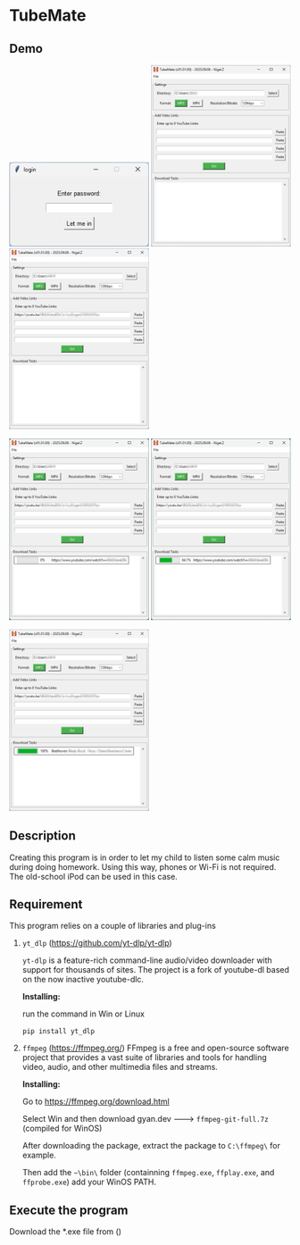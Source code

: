 # TubeMate


## Demo
<img src="https://github.com/xnigel/TubeMate/blob/main/demo/TubeMate_v01.01.00%20demo%200.png" width =250> 
<img src="https://github.com/xnigel/TubeMate/blob/main/demo/TubeMate_v01.01.00%20demo%201.png" width =250> <img src="https://github.com/xnigel/TubeMate/blob/main/demo/TubeMate_v01.01.00%20demo%202.png" width =250>

<img src="https://github.com/xnigel/TubeMate/blob/main/demo/TubeMate_v01.01.00%20demo%203.png" width =250> <img src="https://github.com/xnigel/TubeMate/blob/main/demo/TubeMate_v01.01.00%20demo%204.png" width =250>

<img src="https://github.com/xnigel/TubeMate/blob/main/demo/TubeMate_v01.01.00%20demo%205.png" width =250>

## Description
Creating this program is in order to let my child to listen some calm music during doing homework. Using this way, phones or Wi-Fi is not required. The old-school iPod can be used in this case.

## Requirement
This program relies on a couple of libraries and plug-ins

1. `yt_dlp` (https://github.com/yt-dlp/yt-dlp)
    
    `yt-dlp` is a feature-rich command-line audio/video downloader with support for thousands of sites. The project is a fork of youtube-dl based on the now inactive youtube-dlc. 

    **Installing:**
    
    run the command in Win or Linux
    ```
    pip install yt_dlp
    ```
2. `ffmpeg` (https://ffmpeg.org/)
FFmpeg is a free and open-source software project that provides a vast suite of libraries and tools for handling video, audio, and other multimedia files and streams.

    **Installing:**
    
    Go to https://ffmpeg.org/download.html
    
    Select Win and then download gyan.dev ---> `ffmpeg-git-full.7z` (compiled for WinOS)
    
    After downloading the package, extract the package to `C:\ffmpeg\` for example. 
    
    Then add the `~\bin\` folder (containning `ffmpeg.exe`, `ffplay.exe`, and `ffprobe.exe`) add your WinOS PATH.

## Execute the program
Download the *.exe file from ()

